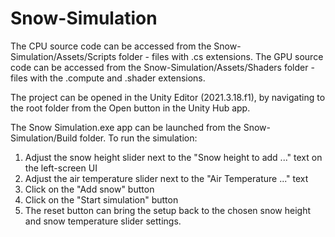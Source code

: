 # Snow-Simulation
 
The CPU source code can be accessed from the Snow-Simulation/Assets/Scripts folder - files with .cs extensions.
The GPU source code can be accessed from the Snow-Simulation/Assets/Shaders folder - files with the .compute and .shader extensions.

The project can be opened in the Unity Editor (2021.3.18.f1), by navigating to the root folder from the Open button in the Unity Hub app.

The Snow Simulation.exe app can be launched from the Snow-Simulation/Build folder. To run the simulation:

1. Adjust the snow height slider next to the "Snow height to add ..." text on the left-screen UI
2. Adjust the air temperature slider next to the "Air Temperature ..." text 
3. Click on the "Add snow" button
4. Click on the "Start simulation" button
5. The reset button can bring the setup back to the chosen snow height and snow temperature slider settings.